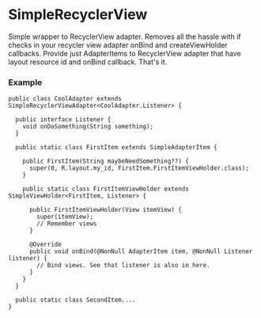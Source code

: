 # SimpleRecyclerView
Simple wrapper to RecyclerView adapter. Removes all the hassle with if checks in your recycler view adapter onBind and createViewHolder callbacks. Provide just AdapterItems to RecyclerView adapter that have layout resource id and onBind callback. That's it.

### Example

```
public class CoolAdapter extends SimpleRecyclerViewAdapter<CoolAdapter.Listener> {

  public interface Listener {
    void onDoSomething(String something);
  }
  
  public static class FirstItem extends SimpleAdapterItem {
  
    public FirstItem(String maybeNeedSomething??) {
      super(0, R.layout.my_id, FirstItem.FirstItemViewHolder.class);
    }
    
    public static class FirstItemViewHolder extends SimpleViewHolder<FirstItem, Listener> {
    
      public FirstItemViewHolder(View itemView) {
        super(itemView);
        // Remember views
      }

      @Override
      public void onBind(@NonNull AdapterItem item, @NonNull Listener listener) {
        // Bind views. See that listener is also in here.
      }
    }
  }
  
  public static class SecondItem....
}
```
